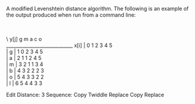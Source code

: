 A modified Levenshtein distance algorithm. The following is an example of the output produced when run from a command line:
  
   \
    \
     \ y[j]  g   m   a   c   o   
      \____________________________
 x[i] |  0   1   2   3   4   5   
      |
   g  |  1   0   2   3   4   5   
      |
   a  |  2   1   1   2   4   5   
      |
   m  |  3   2   1   1   3   4   
      |
   b  |  4   3   2   2   2   3   
      |
   o  |  5   4   3   3   2   2   
      |
   l  |  6   5   4   4   3   3   


Edit Distance:	3
Sequence:		 Copy Twiddle Replace Copy Replace
